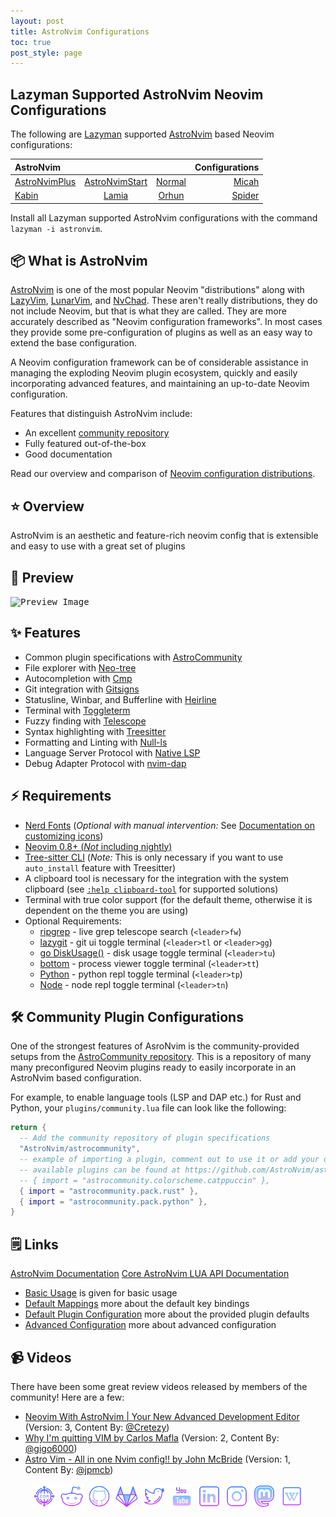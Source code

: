 ```yaml
---
layout: post
title: AstroNvim Configurations
toc: true
post_style: page
---
```


<h2>Lazyman Supported AstroNvim Neovim Configurations</h2>

The following are [Lazyman](https://lazyman.dev) supported
[AstroNvim](https://astronvim.com) based Neovim configurations:

| AstroNvim |        |        | Configurations |
| :-------- | :----: | :----: | -------------: |
| [AstroNvimPlus](https://astronvim.lazyman.dev/posts/AstroNvimPlus) | [AstroNvimStart](https://astronvim.lazyman.dev/posts/AstroNvimStart) | [Normal](https://astronvim.lazyman.dev/posts/Normal) | [Micah](https://astronvim.lazyman.dev/posts/Micah) |
| [Kabin](https://astronvim.lazyman.dev/posts/Kabin) | [Lamia](https://astronvim.lazyman.dev/posts/Lamia) | [Orhun](https://astronvim.lazyman.dev/posts/Orhun) | [Spider](https://astronvim.lazyman.dev/posts/Spider) |

Install all Lazyman supported AstroNvim configurations with the command `lazyman -i astronvim`.

## 📦 What is AstroNvim

[AstroNvim](https://astronvim.com) is one of the most popular Neovim "distributions"
along with [LazyVim](https://lazyvim.lazyman.dev),
[LunarVim](https://lunarvim.lazyman.dev), and
[NvChad](https://nvchad.lazyman.dev). These aren't really distributions,
they do not include Neovim, but that is what they are called. They are more
accurately described as "Neovim configuration frameworks". In most cases they
provide some pre-configuration of plugins as well as an easy way to extend
the base configuration.

A Neovim configuration framework can be of considerable assistance in managing
the exploding Neovim plugin ecosystem, quickly and easily incorporating
advanced features, and maintaining an up-to-date Neovim configuration.

Features that distinguish AstroNvim include:

- An excellent [community repository](https://github.com/AstroNvim/astrocommunity)
- Fully featured out-of-the-box
- Good documentation

Read our overview and comparison of
[Neovim configuration distributions](https://lazyman.dev/posts/Configuration-Distributions).

## ⭐ Overview

AstroNvim is an aesthetic and feature-rich neovim config that is extensible
and easy to use with a great set of plugins

## 🌟 Preview

<kbd><img alt="Preview Image" src="https://astronvim.com/img/themes/overview.png"></kbd>

## ✨ Features

- Common plugin specifications with [AstroCommunity](https://github.com/AstroNvim/astrocommunity)
- File explorer with [Neo-tree](https://github.com/nvim-neo-tree/neo-tree.nvim)
- Autocompletion with [Cmp](https://github.com/hrsh7th/nvim-cmp)
- Git integration with [Gitsigns](https://github.com/lewis6991/gitsigns.nvim)
- Statusline, Winbar, and Bufferline with [Heirline](https://github.com/rebelot/heirline.nvim)
- Terminal with [Toggleterm](https://github.com/akinsho/toggleterm.nvim)
- Fuzzy finding with [Telescope](https://github.com/nvim-telescope/telescope.nvim)
- Syntax highlighting with [Treesitter](https://github.com/nvim-treesitter/nvim-treesitter)
- Formatting and Linting with [Null-ls](https://github.com/jose-elias-alvarez/null-ls.nvim)
- Language Server Protocol with [Native LSP](https://github.com/neovim/nvim-lspconfig)
- Debug Adapter Protocol with [nvim-dap](https://github.com/mfussenegger/nvim-dap)

## ⚡ Requirements

- [Nerd Fonts](https://www.nerdfonts.com/font-downloads) (_Optional with manual intervention:_ See [Documentation on customizing icons](https://astronvim.com/Recipes/icons))
- [Neovim 0.8+ (_Not_ including nightly)](https://github.com/neovim/neovim/releases/tag/stable)
- [Tree-sitter CLI](https://github.com/tree-sitter/tree-sitter/blob/master/cli/README.md) (_Note:_ This is only necessary if you want to use `auto_install` feature with Treesitter)
- A clipboard tool is necessary for the integration with the system clipboard (see [`:help clipboard-tool`](https://neovim.io/doc/user/provider.html#clipboard-tool) for supported solutions)
- Terminal with true color support (for the default theme, otherwise it is dependent on the theme you are using)
- Optional Requirements:
  - [ripgrep](https://github.com/BurntSushi/ripgrep) - live grep telescope search (`<leader>fw`)
  - [lazygit](https://github.com/jesseduffield/lazygit) - git ui toggle terminal (`<leader>tl` or `<leader>gg`)
  - [go DiskUsage()](https://github.com/dundee/gdu) - disk usage toggle terminal (`<leader>tu`)
  - [bottom](https://github.com/ClementTsang/bottom) - process viewer toggle terminal (`<leader>tt`)
  - [Python](https://www.python.org/) - python repl toggle terminal (`<leader>tp`)
  - [Node](https://nodejs.org/en/) - node repl toggle terminal (`<leader>tn`)

## 🛠️ Community Plugin Configurations

One of the strongest features of AsroNvim is the community-provided setups from
the [AstroCommunity repository](https://github.com/AstroNvim/astrocommunity).
This is a repository of many many preconfigured Neovim plugins ready to easily
incorporate in an AstroNvim based configuration.

For example, to enable language tools (LSP and DAP etc.) for Rust and Python,
your `plugins/community.lua` file can look like the following:

```lua
return {
  -- Add the community repository of plugin specifications
  "AstroNvim/astrocommunity",
  -- example of importing a plugin, comment out to use it or add your own
  -- available plugins can be found at https://github.com/AstroNvim/astrocommunity
  -- { import = "astrocommunity.colorscheme.catppuccin" },
  { import = "astrocommunity.pack.rust" },
  { import = "astrocommunity.pack.python" },
}
```

## 🗒️ Links

[AstroNvim Documentation](https://astronvim.com)
[Core AstroNvim LUA API Documentation](https://api.astronvim.com)

- [Basic Usage](https://astronvim.com/Basic%20Usage/walkthrough) is given for basic usage
- [Default Mappings](https://astronvim.com/Basic%20Usage/mappings) more about the default key bindings
- [Default Plugin Configuration](https://astronvim.com/configuration/plugin_defaults) more about the provided plugin defaults
- [Advanced Configuration](https://astronvim.com/configuration/config_options) more about advanced configuration

## 📹 Videos

There have been some great review videos released by members of the community! Here are a few:

- [Neovim With AstroNvim | Your New Advanced Development Editor](https://www.youtube.com/watch?v=GEHPiZ10gOk) (Version: 3, Content By: [@Cretezy](https://github.com/Cretezy))
- [Why I'm quitting VIM by Carlos Mafla](https://www.youtube.com/watch?v=71GDopdc9rw) (Version: 2, Content By: [@gigo6000](https://github.com/gigo6000))
- [Astro Vim - All in one Nvim config!! by John McBride](https://www.youtube.com/watch?v=JQLZ7NJRTEo) (Version: 1, Content By: [@jpmcb](https://github.com/jpmcb))

<div align="center">
  <p align="center">
    <a href="https://ronrecord.com" target="_blank" rel="noopener">
      <img align="center"
      style="width:40px;height:40px"
      alt="domain"
      src="https://raw.githubusercontent.com/doctorfree/doctorfree/master/icons/domain.png"
    /></a>
    <a href="https://www.reddit.com/user/No-Blackberry-3160" target="_blank" rel="noopener">
      <img align="center"
      style="width:40px;height:40px"
      alt="reddit"
      src="https://raw.githubusercontent.com/doctorfree/doctorfree/master/icons/reddit.png"
    /></a>
    <a href="https://github.com/doctorfree" target="_blank" rel="noopener">
      <img align="center"
      style="width:40px;height:40px"
      alt="github"
      src="https://raw.githubusercontent.com/doctorfree/doctorfree/master/icons/github.png"
    /></a>
    <a href="https://gitlab.com/doctorfree" target="_blank" rel="noopener">
      <img align="center"
      style="width:40px;height:40px"
      alt="gitlab"
      src="https://raw.githubusercontent.com/doctorfree/doctorfree/master/icons/gitlab.png"
    /></a>
    <a href="https://twitter.com/ronrecord" target="_blank" rel="noopener">
      <img align="center"
      style="width:40px;height:40px"
      alt="twitter"
      src="https://raw.githubusercontent.com/doctorfree/doctorfree/master/icons/twitter.png"
    /></a>
    <a href="https://youtube.com/c/doctorfree" target="_blank" rel="noopener">
      <img align="center"
      style="width:40px;height:40px"
      alt="youtube"
      src="https://raw.githubusercontent.com/doctorfree/doctorfree/master/icons/youtube.png"
    /></a>
    <a href="https://linkedin.com/in/ronrecord" target="_blank" rel="noopener">
      <img align="center"
      style="width:40px;height:40px"
      alt="linkedin"
      src="https://raw.githubusercontent.com/doctorfree/doctorfree/master/icons/linkedin.png"
    /></a>
    <a href="https://instagram.com/doctorfree" target="_blank" rel="noopener">
      <img align="center"
      style="width:40px;height:40px"
      alt="instagram"
      src="https://raw.githubusercontent.com/doctorfree/doctorfree/master/icons/instagram.png"
    /></a>
    <a href="https://noc.social/@doctorwhen" target="_blank" rel="noopener">
      <img align="center"
      style="width:40px;height:40px"
      alt="mastodon"
      src="https://raw.githubusercontent.com/doctorfree/doctorfree/master/icons/mastodon.png"
    /></a>
    <a href="https://en.wikipedia.org/wiki/User:Doctorfree" target="_blank" rel="noopener">
      <img align="center"
      style="width:40px;height:40px"
      alt="wikipedia"
      src="https://raw.githubusercontent.com/doctorfree/doctorfree/master/icons/wikipedia.png"
    /></a>
  </p>
</div>
